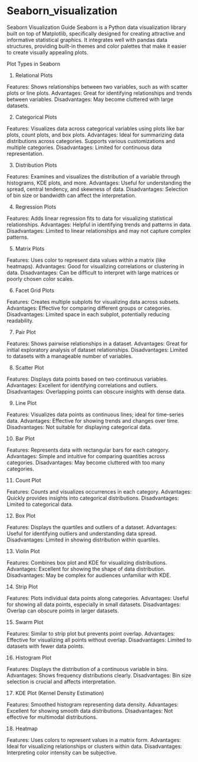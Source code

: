 # Seaborn_visualization

Seaborn Visualization Guide
Seaborn is a Python data visualization library built on top of Matplotlib, specifically designed for creating attractive and informative statistical graphics. It integrates well with pandas data structures, providing built-in themes and color palettes that make it easier to create visually appealing plots.

Plot Types in Seaborn

1. Relational Plots

Features: Shows relationships between two variables, such as with scatter plots or line plots.
Advantages:
Great for identifying relationships and trends between variables.
Disadvantages:
May become cluttered with large datasets.

2. Categorical Plots

Features: Visualizes data across categorical variables using plots like bar plots, count plots, and box plots.
Advantages:
Ideal for summarizing data distributions across categories.
Supports various customizations and multiple categories.
Disadvantages:
Limited for continuous data representation.

3. Distribution Plots

Features: Examines and visualizes the distribution of a variable through histograms, KDE plots, and more.
Advantages:
Useful for understanding the spread, central tendency, and skewness of data.
Disadvantages:
Selection of bin size or bandwidth can affect the interpretation.

4. Regression Plots

Features: Adds linear regression fits to data for visualizing statistical relationships.
Advantages:
Helpful in identifying trends and patterns in data.
Disadvantages:
Limited to linear relationships and may not capture complex patterns.

5. Matrix Plots

Features: Uses color to represent data values within a matrix (like heatmaps).
Advantages:
Good for visualizing correlations or clustering in data.
Disadvantages:
Can be difficult to interpret with large matrices or poorly chosen color scales.

6. Facet Grid Plots

Features: Creates multiple subplots for visualizing data across subsets.
Advantages:
Effective for comparing different groups or categories.
Disadvantages:
Limited space in each subplot, potentially reducing readability.

7. Pair Plot

Features: Shows pairwise relationships in a dataset.
Advantages:
Great for initial exploratory analysis of dataset relationships.
Disadvantages:
Limited to datasets with a manageable number of variables.

8. Scatter Plot

Features: Displays data points based on two continuous variables.
Advantages:
Excellent for identifying correlations and outliers.
Disadvantages:
Overlapping points can obscure insights with dense data.

9. Line Plot

Features: Visualizes data points as continuous lines; ideal for time-series data.
Advantages:
Effective for showing trends and changes over time.
Disadvantages:
Not suitable for displaying categorical data.

10. Bar Plot

Features: Represents data with rectangular bars for each category.
Advantages:
Simple and intuitive for comparing quantities across categories.
Disadvantages:
May become cluttered with too many categories.

11. Count Plot

Features: Counts and visualizes occurrences in each category.
Advantages:
Quickly provides insights into categorical distributions.
Disadvantages:
Limited to categorical data.

12. Box Plot

Features: Displays the quartiles and outliers of a dataset.
Advantages:
Useful for identifying outliers and understanding data spread.
Disadvantages:
Limited in showing distribution within quartiles.

13. Violin Plot

Features: Combines box plot and KDE for visualizing distributions.
Advantages:
Excellent for showing the shape of data distribution.
Disadvantages:
May be complex for audiences unfamiliar with KDE.

14. Strip Plot

Features: Plots individual data points along categories.
Advantages:
Useful for showing all data points, especially in small datasets.
Disadvantages:
Overlap can obscure points in larger datasets.

15. Swarm Plot

Features: Similar to strip plot but prevents point overlap.
Advantages:
Effective for visualizing all points without overlap.
Disadvantages:
Limited to datasets with fewer data points.

16. Histogram Plot

Features: Displays the distribution of a continuous variable in bins.
Advantages:
Shows frequency distributions clearly.
Disadvantages:
Bin size selection is crucial and affects interpretation.

17. KDE Plot (Kernel Density Estimation)

Features: Smoothed histogram representing data density.
Advantages:
Excellent for showing smooth data distributions.
Disadvantages:
Not effective for multimodal distributions.

18. Heatmap

Features: Uses colors to represent values in a matrix form.
Advantages:
Ideal for visualizing relationships or clusters within data.
Disadvantages:
Interpreting color intensity can be subjective.


